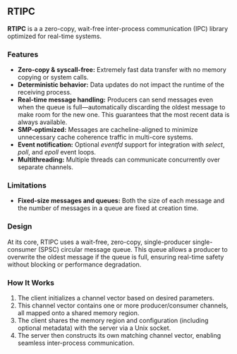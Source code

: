 ## RTIPC

**RTIPC** is a a zero-copy, wait-free inter-process communication (IPC) library optimized for real-time systems.

### Features
- **Zero-copy & syscall-free:** Extremely fast data transfer with no memory copying or system calls.
- **Deterministic behavior:** Data updates do not impact the runtime of the receiving process.
- **Real-time message handling:** Producers can send messages even when the queue is full—automatically discarding the oldest message to make room for the new one. This guarantees that the most recent data is always available.
- **SMP-optimized:** Messages are cacheline-aligned to minimize unnecessary cache coherence traffic in multi-core systems.
- **Event notification:** Optional *eventfd* support for integration with *select*, *poll*, and *epoll* event loops.
- **Multithreading:** Multiple threads can communicate concurrently over separate channels.

### Limitations
- **Fixed-size messages and queues:** Both the size of each message and the number of messages in a queue are fixed at creation time.

### Design
At its core, RTIPC uses a wait-free, zero-copy, single-producer single-consumer (SPSC) circular message queue. This queue allows a producer to overwrite the oldest message if the queue is full, ensuring real-time safety without blocking or performance degradation.

### How It Works

1. The client initializes a channel vector based on desired parameters.
2. This channel vector contains one or more producer/consumer channels, all mapped onto a shared memory region.
3. The client shares the memory region and configuration (including optional metadata) with the server via a Unix socket.
4. The server then constructs its own matching channel vector, enabling seamless inter-process communication.
